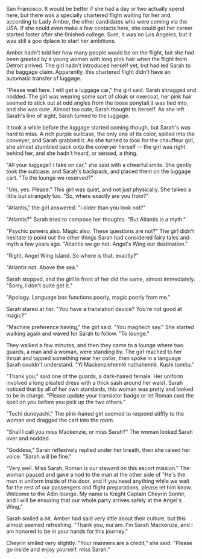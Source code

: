 San Francisco. It would be better if she had a day or two actually spend here, but there was a specially chartered flight waiting for her and, according to Lady Amber, the other candidates who were coming via the USA. If she could even make a few contacts here, she could get her career started faster after she finished college. Sure, it was no Los Angeles, but it was still a goo dplace to start her ambitions.

Amber hadn't told her how many people would be on the flight, but she had been greeted by a young woman with long pink hair when the flight from Detroit arrived. The girl hadn't introduced herself yet, but had led Sarah to the baggage claim. Apparently, this chartered flight didn't have an automatic transfer of luggage.

"Please wait here. I will get a luggage car," the girl said. Sarah shrugged and nodded. The girl was wearing some sort of cloak or overcoat, her pink hair seemed to stick out at odd angles from the loose ponytail it was tied into, and she was cute. Almost too cute, Sarah thought to herself. As she left Sarah's line of sight, Sarah turned to the luggage.

It took a while before the luggage started coming though, but Sarah's was hard to miss. A rich purple suitcase, the only one of its color, spilled into the conveyer, and Sarah grabbed it. As she turned to look for the chauffeur girl, she almost stumbled back onto the coveryer herself -- the girl was right behind her, and she hadn't heard, or sensed, a thing.

"All your luggage? I take on car," she said with a cheerful smile.  She gently took the suitcase, and Sarah's backpack, and placed them on the luggage cart. "To the lounge we reserved?"

"Um, yes. Please." This girl was quiet, and not just physically. She talked a little but strangely too. "So, where exactly are you from?"

"Atlantis," the girl answered. "I older than you look not?"

"Atlantis?" Sarah tried to compose her thoughts. "But Atlantis is a myth."

"Psychic powers also. Magic also. These questions are not?" The girl didn't hesitate to point out the other things Sarah had considered fairy tales and myth a few years ago. "Atlantis we go not. Angel's Wing our destination."

"Right, Angel Wing Island. So where is that, exactly?"

"Atlantis not. Above the sea."

Sarah stopped, and the girl in front of her did the same, almost immediately. "Sorry, I don't quite get it."

"Apology. Language box functions poorly, magic poorly from me."

Sarah stared at her. "You have a translation device? You're not good at magic?"

"Machine preference having," the girl said. "You magitech say." She started walking again and waved for Sarah to follow. "To lounge."

They walked a few minutes, and then they came to a lounge where two guards, a man and a woman, were standing by. The girl reached to her throat and tapped something near her collar, then spoke in a language Sarah couldn't understand. "Yi Mackenziehemlé nathahemlé. Kushi tomítu."

"Thank you," said one of the guards, a dark-haired female. Her uniform involved a long pleated dress with a thick sash around her waist. Sarah noticed that by all of her own standards, this woman was pretty and looked to be in charge. "Please update your translator badge or let Roman cast the spell on you before you pick up the two others."

"Techi duneyachi." The pink-haired girl seemed to respond stiffly to the woman and dragged the cart into the room.

"Shall I call you miss Mackenzie, or miss Sarah?" The woman looked Sarah over and nodded.

"Goddess," Sarah reflexively replied under her breath, then she raised her voice. "Sarah will be fine."

"Very well. Miss Sarah, Roman is our steward on this escort mission." The woman paused and gave a nod to the man at the other side of  "He's the man in uniform inside of this door, and if you need anything while we wait for the rest of our passengers and flight preparations, please let him know. Welcome to the Adin lounge. My name is Knight Captain Cheyrin Sonhir, and I will be ensuring that our whole party arrives safely at the Angel's Wing."

Sarah smiled a bit. Amber had said very little about their culture, but this almost seemed refreshing. "Thank you, ma'am. I'm Sarah Mackenzie, and I am honored to be in your hands for this journey."

Cheyrin smiled very slightly. "Your manners are a credit," she said. "Please go inside and enjoy yourself, miss Sarah."
